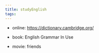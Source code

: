 ```yaml
---
title: studyEnglish
tags:
---
```



* online: https://dictionary.cambridge.org/

* book: English Grammar In Use

* movie: friends